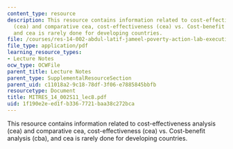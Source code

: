 ```yaml
---
content_type: resource
description: This resource contains information related to cost-effectiveness analysis
  (cea) and comparative cea, cost-effectiveness (cea) vs. Cost-benefit analysis (cba),
  and cea is rarely done for developing countries.
file: /courses/res-14-002-abdul-latif-jameel-poverty-action-lab-executive-training-evaluating-social-programs-2011-spring-2011/1f190e2eed1fb3367721baa38c272bca_MITRES_14_002S11_lec8.pdf
file_type: application/pdf
learning_resource_types:
- Lecture Notes
ocw_type: OCWFile
parent_title: Lecture Notes
parent_type: SupplementalResourceSection
parent_uid: c11018a2-9c18-78df-3f06-e7885845bbfb
resourcetype: Document
title: MITRES_14_002S11_lec8.pdf
uid: 1f190e2e-ed1f-b336-7721-baa38c272bca
---
```

This resource contains information related to cost-effectiveness analysis (cea) and comparative cea, cost-effectiveness (cea) vs. Cost-benefit analysis (cba), and cea is rarely done for developing countries.

